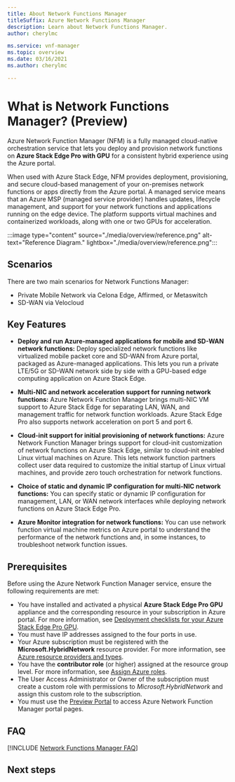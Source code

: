 ```yaml
---
title: About Network Functions Manager
titleSuffix: Azure Network Functions Manager
description: Learn about Network Functions Manager.
author: cherylmc

ms.service: vnf-manager
ms.topic: overview
ms.date: 03/16/2021
ms.author: cherylmc

---
```

# What is Network Functions Manager? (Preview)

Azure Network Function Manager (NFM) is a fully managed cloud-native orchestration service that lets you deploy and provision network functions on **Azure Stack Edge Pro with GPU** for a consistent hybrid experience using the Azure portal.
  
When used with Azure Stack Edge, NFM provides deployment, provisioning, and secure cloud-based management of your on-premises network functions or apps directly from the Azure portal. A managed service means that an Azure MSP (managed service provider) handles updates, lifecycle management, and support for your network functions and applications running on the edge device. The platform supports virtual machines and containerized workloads, along with one or two GPUs for acceleration.

:::image type="content" source="./media/overview/reference.png" alt-text="Reference Diagram." lightbox="./media/overview/reference.png":::

## <a name="scenarios"></a>Scenarios

There are two main scenarios for Network Functions Manager:

* Private Mobile Network via Celona Edge, Affirmed, or Metaswitch
* SD-WAN via Velocloud

## <a name="features"></a>Key Features

* **Deploy and run Azure-managed applications for mobile and SD-WAN network functions:** Deploy specialized network functions like virtualized mobile packet core and SD-WAN from Azure portal, packaged as Azure-managed applications. This lets you run a private LTE/5G or SD-WAN network side by side with a GPU-based edge computing application on Azure Stack Edge.

* **Multi-NIC and network acceleration support for running network functions:** Azure Network Function Manager brings multi-NIC VM support to Azure Stack Edge for separating LAN, WAN, and management traffic for network function workloads. Azure Stack Edge Pro also supports network acceleration on port 5 and port 6.

* **Cloud-init support for initial provisioning of network functions:** Azure Network Function Manager brings support for cloud-init customization of network functions on Azure Stack Edge, similar to cloud-init enabled Linux virtual machines on Azure. This lets network function partners collect user data required to customize the initial startup of Linux virtual machines, and provide zero touch orchestration for network functions.

* **Choice of static and dynamic IP configuration for multi-NIC network functions:** You can specify static or dynamic IP configuration for management, LAN, or WAN network interfaces while deploying network functions on Azure Stack Edge Pro.

* **Azure Monitor integration for network functions:** You can use network function virtual machine metrics on Azure portal to understand the performance of the network functions and, in some instances, to troubleshoot network function issues.

## <a name="pre"></a>Prerequisites

Before using the Azure Network Function Manager service, ensure the following requirements are met:

* You have installed and activated a physical **Azure Stack Edge Pro GPU** appliance and the corresponding resource in your subscription in Azure portal. For more information, see [Deployment checklists for your Azure Stack Edge Pro GPU](../databox-online/azure-stack-edge-gpu-deploy-checklist.md).
* You must have IP addresses assigned to the four ports in use.
* Your Azure subscription must be registered with the **Microsoft.HybridNetwork** resource provider. For more information, see [Azure resource providers and types](../azure-resource-manager/management/resource-providers-and-types.md).
* You have the **contributor role** (or higher) assigned at the resource group level. For more information, see [Assign Azure roles](../role-based-access-control/role-assignments-portal.md).
* The User Access Administrator or Owner of the subscription must create a custom role with permissions to *Microsoft.HybridNetwork* and assign this custom role to the subscription.
* You must use the [Preview Portal](https://aka.ms/AzureNetworkFunctionManager) to access Azure Network Function Manager portal pages.

## <a name="faq"></a>FAQ

[!INCLUDE [Network Functions Manager FAQ](../../includes/network-functions-manager-faq-include.md)]

## Next steps
